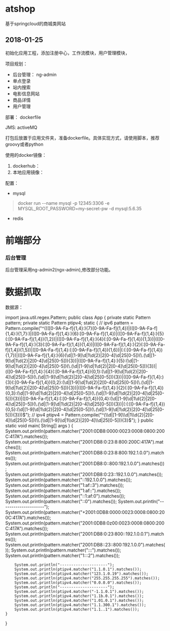 # atshop
基于springcloud的商城类网站

## 2018-01-25
初始化应用工程，添加注册中心，工作流模块，用户管理模块，

项目规划：
* 后台管理： ng-admin
* 单点登录
* 站内搜索
* 电影信息网站
* 商品详情
* 用户管理

部署：
dockerfile 

JMS:
activeMQ

打包后放置于应用文件夹，准备dockerfile。具体实现方式，请使用脚本，推荐groovy或者python

使用的docker镜像：
1. dockerhub：
2. 本地应用镜像：

配置：
* mysql
> docker run --name mysql -p 12345:3306 -e MYSQL_ROOT_PASSWORD=my-secret-pw -d mysql:5.6.35
* redis

# 前端部分
### 后台管理
后台管理采用ng-admin2(ngx-admin),修改部分功能。

# 数据抓取
数据源：


import java.util.regex.Pattern;
public class App {
    private static Pattern pattern;
    private static Pattern ptipv4;
    static {
        // ipv6
        pattern = Pattern.compile("^((([0-9A-Fa-f]{1,4}:){7}[0-9A-Fa-f]{1,4})|(([0-9A-Fa-f]{1,4}:){1,7}:)|(([0-9A-Fa-f]{1,4}:){6}:[0-9A-Fa-f]{1,4})|(([0-9A-Fa-f]{1,4}:){5}(:[0-9A-Fa-f]{1,4}){1,2})|(([0-9A-Fa-f]{1,4}:){4}(:[0-9A-Fa-f]{1,4}){1,3})|(([0-9A-Fa-f]{1,4}:){3}(:[0-9A-Fa-f]{1,4}){1,4})|(([0-9A-Fa-f]{1,4}:){2}(:[0-9A-Fa-f]{1,4}){1,5})|([0-9A-Fa-f]{1,4}:(:[0-9A-Fa-f]{1,4}){1,6})|(:(:[0-9A-Fa-f]{1,4}){1,7})|(([0-9A-Fa-f]{1,4}:){6}(\\d|[1-9]\\d|1\\d{2}|2[0-4]\\d|25[0-5])(\\.(\\d|[1-9]\\d|1\\d{2}|2[0-4]\\d|25[0-5])){3})|(([0-9A-Fa-f]{1,4}:){5}:(\\d|[1-9]\\d|1\\d{2}|2[0-4]\\d|25[0-5])(\\.(\\d|[1-9]\\d|1\\d{2}|2[0-4]\\d|25[0-5])){3})|(([0-9A-Fa-f]{1,4}:){4}(:[0-9A-Fa-f]{1,4}){0,1}:(\\d|[1-9]\\d|1\\d{2}|2[0-4]\\d|25[0-5])(\\.(\\d|[1-9]\\d|1\\d{2}|2[0-4]\\d|25[0-5])){3})|(([0-9A-Fa-f]{1,4}:){3}(:[0-9A-Fa-f]{1,4}){0,2}:(\\d|[1-9]\\d|1\\d{2}|2[0-4]\\d|25[0-5])(\\.(\\d|[1-9]\\d|1\\d{2}|2[0-4]\\d|25[0-5])){3})|(([0-9A-Fa-f]{1,4}:){2}(:[0-9A-Fa-f]{1,4}){0,3}:(\\d|[1-9]\\d|1\\d{2}|2[0-4]\\d|25[0-5])(\\.(\\d|[1-9]\\d|1\\d{2}|2[0-4]\\d|25[0-5])){3})|([0-9A-Fa-f]{1,4}:(:[0-9A-Fa-f]{1,4}){0,4}:(\\d|[1-9]\\d|1\\d{2}|2[0-4]\\d|25[0-5])(\\.(\\d|[1-9]\\d|1\\d{2}|2[0-4]\\d|25[0-5])){3})|(:(:[0-9A-Fa-f]{1,4}){0,5}:(\\d|[1-9]\\d|1\\d{2}|2[0-4]\\d|25[0-5])(\\.(\\d|[1-9]\\d|1\\d{2}|2[0-4]\\d|25[0-5])){3}))$");
        // ipv4
        ptipv4 = Pattern.compile("^(\\d|[1-9]\\d|1\\d{2}|2[0-4]\\d|25[0-5])(\\.(\\d|[1-9]\\d|1\\d{2}|2[0-4]\\d|25[0-5])){3}$");
    }
    public static void main( String[] args ) {
        System.out.println(pattern.matcher("2001:0DB8:0000:0023:0008:0800:200C:417A").matches());
        System.out.println(pattern.matcher("2001:DB8:0:23:8:800:200C:417A").matches());
        System.out.println(pattern.matcher("2001:DB8:0:23:8:800:192.1.0.0").matches());
        System.out.println(pattern.matcher("2001:DB8:0::800:192.1.0.0").matches());
        System.out.println(pattern.matcher("2001:DB8:0:23::192.1.0.0").matches());
        System.out.println(pattern.matcher("::192.1.0.0").matches());
        System.out.println(pattern.matcher("1:af::3").matches());
        System.out.println(pattern.matcher("1:af::").matches());
        System.out.println(pattern.matcher("::1:af:0").matches());
        System.out.println(pattern.matcher("::0").matches());
        System.out.println("---------------------");
        System.out.println(pattern.matcher("+2001:0DB8:0000:0023:0008:0800:200C:417A").matches());
        System.out.println(pattern.matcher("2001:0DB8:0z00:0023:0008:0800:200C:417A").matches());
        System.out.println(pattern.matcher("2001:DB8:0:23:800::192.1.0.0.1").matches());
        System.out.println(pattern.matcher("2001:DB8::23::800:192.1.0.0").matches());
        System.out.println(pattern.matcher(":::").matches());
        System.out.println(pattern.matcher("1:::2").matches());

        System.out.println("---------------------");
        System.out.println(ptipv4.matcher("1.1.0.1").matches());
        System.out.println(ptipv4.matcher("123.1.0.19").matches());
        System.out.println(ptipv4.matcher("255.255.255.255").matches());
        System.out.println(ptipv4.matcher("0.0.0.0").matches());
        System.out.println("---------------------");
        System.out.println(ptipv4.matcher("-1.1.0.1").matches());
        System.out.println(ptipv4.matcher("1.1b.0.1").matches());
        System.out.println(ptipv4.matcher("1.01.0.1").matches());
        System.out.println(ptipv4.matcher("1.1.300.1").matches());
        System.out.println(ptipv4.matcher("1.1..1").matches());
    }
}
